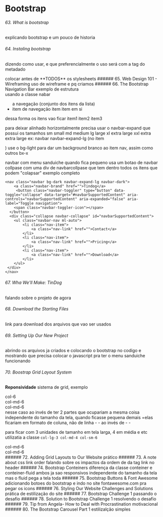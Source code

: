 # Bootstrap
###### 63. What is bootstrap
explicando bootstrap e um pouco de historia
###### 64. Instaling bootstrap
dizendo como usar, e que preferencialmente o uso será com a tag do metadado
<link rel="stylesheet" href="https://cdn.jsdelivr.net/npm/bootstrap@4.4.1/dist/css/bootstrap.min.css" integrity="sha384-Vkoo8x4CGsO3+Hhxv8T/Q5PaXtkKtu6ug5TOeNV6gBiFeWPGFN9MuhOf23Q9Ifjh" crossorigin="anonymous">
colocar antes de **TODOS** os stylesheets
###### 65. Web Design 101 - Wireframing
uso de wireframe e pq criamos
###### 66. The Bootstrap Navigation Bar
exemplo de estrutura
<nav class="navbar"> usando a classe nabar
	<ul class="navbar-nav"> a navegação (conjunto dos itens da lista)
		<li class="nav-item"> item de navegação
			<a class="nav-link">item</a> item em si
		</li>
	</ul>
</nav>
dessa forma os itens vao ficar
item1
item2
item3

para deixar alinhado horizontalmente precisa usar o navbar-expand que possui os tamanhos 
sm small
md medium
lg large
xl extra large
xxl extra extra large
ex: navbar navbar-expand-lg (no item <nav></nav>)
use o bg-light para dar um background branco ao item nav, assim como outros bx-x

navbar com menu sanduiche quando fica pequeno
usa um botao de navbar collpase com uma div de navbarcollpase que tem dentro todos os itens que podem "colapsar"
exemplo completo
```
<nav class="navbar bg-dark navbar-expand-lg navbar-dark">
    <a class="navbar-brand" href="">Tindog</a>
     <button class="navbar-toggler" type="button" data-toggle="collapse" data-target="#navbarSupportedContent" aria-controls="navbarSupportedContent" aria-expanded="false" aria-label="Toggle navigation">
    <span class="navbar-toggler-icon"></span>
  </button>
  <div class="collapse navbar-collapse" id="navbarSupportedContent">
    <ul class="navbar-nav ml-auto">
        <li class="nav-item">
            <a class="nav-link" href="">Contact</a>
        </li>
        <li class="nav-item">
            <a class="nav-link" href="">Pricing</a>
        </li>
        <li class="nav-item">
            <a class="nav-link" href="">Download</a>
        </li>
    </ul>
 </div>
</nav>
```
###### 67. Wha We'll Make: TinDog
falando sobre o projeto de agora
###### 68. Download the Starting Files
link para download dos arquivos que vao ser usados
###### 69. Setting Up Our New Project
abrindo os arquivos ja criados e colocando o bootstrap no codigo
e mostrando que precisa colocar o javascript pra ter o menu sanduiche funcionando
###### 70. Boostrap Grid Layout System
**Reponsividade**
sistema de grid, exemplo
<div class="row">
	<div class="col-6">col-6</div> <!--- so vai pegar metade da tela pq ela é dividida em 12 e nesse caso vai pegar 6 de 12 partes --->
</div>

<div class="row">
	<div class="col-md-6">col-md-6</div>
	<div class="col-md-6">col-md-6</div>
</div>
nesse caso ao invés de ter 2 partes que ocupariam a mesma coisa independente do tamanho da tela, quando ficasse pequena demais =elas ficariam em formato de coluna, não de linha
- 
-  ao invés de - -

para ficar com 3 unidades de tamanho em tela larga, 4 em média e etc
utilizatia a classe `col-lg-3 col-md-4 col-sm-6`
<div class="row">
	<div class="col-lg-3 col-md-4 col-sm-6">col-md-6</div>
	<div class="col-lg-3 col-md-4 col-sm-6">col-md-6</div>
</div>
###### 72. Adding Grid Layouts to Our Website
prático
###### 73. A note about css link order
falando sobre os impactos da ordem de da tag link no header
###### 74. Bootstrap Conteiners
diferença da classe conteiner e conteiner-fluid
ambos ja sao responsivos independente do tamanho da tela mas o fluid pega a tela toda
###### 75. Bootstrap Buttons & Font Awesome
adicionando botoes do bootstrap e indo no site fontawesome.com pra pegar os icons
###### 76. Styling Our Website Challenges and Solutions
prática de estilização do site
###### 77. Bootstrap Challenge 1
passando o desafio
###### 78. Solution to Bootstrap Challenge 1
resolvendo o desafio
###### 79. Tip from Angela- How to Deal with Procrastination
motivacional
###### 80. The Bootstrap Carousel Part 1
estilizalção simples

